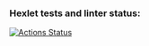 ### Hexlet tests and linter status:
[![Actions Status](https://github.com/mil-stack/qa-engineer-project-84/actions/workflows/hexlet-check.yml/badge.svg)](https://github.com/mil-stack/qa-engineer-project-84/actions)